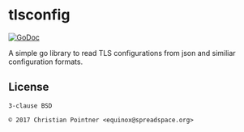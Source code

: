 # tlsconfig

[![GoDoc](https://godoc.org/github.com/spreadsapce/tlsconfig?status.svg)](https://godoc.org/github.com/spreadspace/tlsconfig)


A simple go library to read TLS configurations from json and similiar configuration formats.


## License

    3-clause BSD

    © 2017 Christian Pointner <equinox@spreadspace.org>
